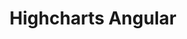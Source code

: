 ---
title:  Highcharts Angular
description: 通过 Highcharts Angular将 Highcharts 的数据可视化融入您的 Angular 项目中
buttons:
- name: Highcharts Angular On NPM
  link: https://www.npmjs.com/package/angular-highcharts
  class: btn-primary
cover: /svg/angular.svg
features: key-features
core-features: core-features
---